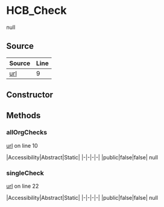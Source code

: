 # HCB_Check

null
## Source
|Source|Line|
|-|-|
|[url](https://github.com/devramsean0/hcb.js/blob/95e73bf/src/api_endpoints/checks.ts#L9)|9|
## Constructor
## Methods
### allOrgChecks
[url](https://github.com/devramsean0/hcb.js/blob/95e73bf/src/api_endpoints/checks.ts#L10) on line 10  

|Accessibility|Abstract|Static|
|-|-|-|-|
|public|false|false|
null

### singleCheck
[url](https://github.com/devramsean0/hcb.js/blob/95e73bf/src/api_endpoints/checks.ts#L22) on line 22  

|Accessibility|Abstract|Static|
|-|-|-|-|
|public|false|false|
null
